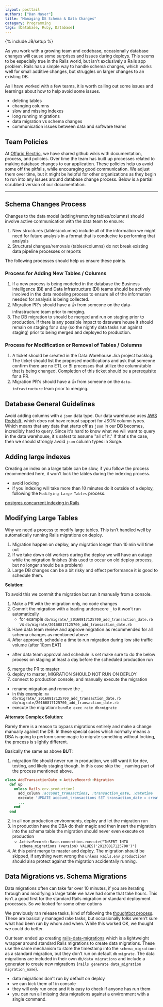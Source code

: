 ```yaml
---
layout: posttail
authors: ["Dan Mayer"]
title: "Managing DB Schema & Data Changes"
category: Programming 
tags: [Database, Ruby, Database]
---
```

{% include JB/setup %}

As you work with a growing team and codebase, occasionally database changes will cause some surprises and issues during deploys. This seems to be especially true in the Rails world, but isn't exclusively a Rails app problem. Rails has a simple way to handle schema changes, which works well for small additive changes, but struggles on larger changes to an existing DB.

As I have worked with a few teams, it is worth calling out some issues and learnings about how to help avoid some issues.

* deleting tables
* changing columns
* slow and missing indexes
* long running migrations
* data migration vs schema changes
* communication issues between data and software teams

## Team Policies

At [Offgrid Electric](http://offgrid-electric.com), we have shared github wikis with documentation, process, and policies. Over time the team has built up processes related to making database changes to our application. These policies help us avoid some off the pitfalls, while encouraging good communication. We adjust them over time, but it might be helpful for other organizations as they begin to run into any issues around database change process. Below is a partial scrubbed version of our documentation. 

---

## Schema Changes Process

Changes to the data model (adding/removing tables/columns) should involve active communication with the data team to ensure:

1. New structures (tables/columns) include all of the information we might need for future analysis in a format that is conducive to performing that analysis
2. Structural changes/removals (tables/columns) do not break existing data pipeline processes or reports

The following processes should help us ensure these points.


### Process for Adding New Tables / Columns

1. If a new process is being modeled in the database the Business Intelligence (BI) and Data Infrastructure (DI) teams should be actively involved in the data modeling process to ensure all of the information needed for analysis is being collected.
2. Migration PR's should have a :thumbsup: from someone on the data-infrastructure team prior to merging.
3. The DB migration to should be merged and run on staging prior to production. If there is any possible impact to dataware house it should remain on staging for a day (so the nightly data tasks run against staging) prior to being merged and deployed to production.

### Process for Modification or Removal of Tables / Columns

1. A ticket should be created in the Data Warehouse Jira project backlog. The ticket should list the proposed modifications and ask that someone confirm there are no ETL or BI processes that utilize the column/table that is being changed. Completion of this ticket should be a prerequisite for a PR.
2. Migration PR's should have a :thumbsup: from someone on the `data-infrastructure` team prior to merging.

## Database General Guidelines

Avoid adding columns with a `json` data type.  Our data warehouse uses [AWS Redshift](https://aws.amazon.com/documentation/redshift/), which does not have robust support for JSON column types.  Which means that any data that starts off as `json` in our DB becomes, incredibly hard to query. Since it's hard to know what we will want to query in the data warehouse, it's safest to assume "all of it."  If that's the case, then we should strongly avoid `json` column types in Surge.

## Adding large indexes

Creating an index on a large table can be slow, if you follow the process recommended here, it won't lock the tables during the indexing process.

* avoid locking
* if you indexing will take more than 10 minutes do it outside of a deploy, following the `Modifying Large Tables` process.

[postgres concurrent indexing in Rails](https://robots.thoughtbot.com/how-to-create-postgres-indexes-concurrently-in)

## Modifying Large Tables

Why we need a process to modify large tables. This isn't handled well by automatically running Rails migrations on deploy.

1. Migration happen on deploy, any migration longer than 10 min will time out
2. If we take down old workers during the deploy we will have an outage while the migration finishes (this used to occur on old deploy process, but no longer should be a problem)
3. Large DB changes can be a bit risky and effect performance it is good to schedule them.

__Solution:__

To avoid this we commit the migration but run it manually from a console.

1. Make a PR with the migration only, no code changes
2. Commit the migration with a leading underscore `_` to it won't run automatically
   * for example `db/migrate/_20160817125700_add_transaction_date.rb` vs `db/migrate/20160817125700_add_transaction_date.rb`
3. Have data team review and approve migration as recommended for all schema changes as mentioned above
4. After approved, schedule a time to run migration during low site traffic volume (after 10pm EAT)
  * after data team approval and schedule is set make sure to do the below process on staging at least a day before the scheduled production run
5. merge the PR to master
6. deploy to master, MIGRATION SHOULD NOT RUN ON DEPLOY
7. connect to production console, and manually execute the migration
  * rename migration and remove the `_`
  * in this example: `mv db/migrate/_20160817125700_add_transaction_date.rb db/migrate/20160817125700_add_transaction_date.rb`
  * execute the migration: `bundle exec rake db:migrate`

  
__Alternate Complex Solution:__

Rarely there is a reason to bypass migrations entirely and make a change manually against the DB. In these special cases which normally means a DBA is going to perform some magic to migrate something without locking, the process is slightly different.

Basically the same as above __BUT__:

1. migration file should never run in production, we still want it for dev, testing, and likely staging though. In this case skip the `_` naming part of the process mentioned above.  


```ruby
class AddTransactionDate < ActiveRecord::Migration
  def up
    unless Rails.env.production?
      add_column :account_transactions, :transaction_date, :datetime
      execute "UPDATE account_transactions SET transaction_date = created_at"
      ...
    end
  end
```   
2. In all non production environments, deploy and let the migration run
3. In production have the DBA do their magic and then insert the migration into the schema table the migration should never even execute on production
   * `ActiveRecord::Base.connection.execute("INSERT INTO schema_migrations (version) VALUES('20130817125700')")`
4. At this point merge to master and deploy. The migration should be skipped, if anything went wrong the `unless Rails.env.production?` should also protect against the migration accidentally running. 


## Data Migrations vs. Schema Migrations

Data migrations often can take far over 10 minutes, if you are iterating through and modifying a large table we have had some that take hours. This isn't a good first for the standard Rails migration or standard deployment processes. So we looked for some other options

We previously ran release tasks, kind of following the [thoughtbot process](https://robots.thoughtbot.com/data-migrations-in-rails). These are basically managed rake tasks, but occasionally folks weren't sure what had been run by whom and when. While this worked OK, we thought we could do better.

Our team ended up creating [rails-data-migrations](https://github.com/OffgridElectric/rails-data-migrations) which is a lightweight wrapper around standard Rails migrations to create data migrations. These use the same mechanism to store the timestamp into the `schema_migrations` as a standard migration, but they don't run on default `db:migrate`. The data migrations are included in their own `db/data_migrations` and include a generator to create new migrations (`rails generate data_migration migration_name`). 

* data migrations don't run by default on deploy
* we can kick them off in console
* they will only run once and it is easy to check if anyone has run them
* you can run all missing data migrations against a environment with a single command.